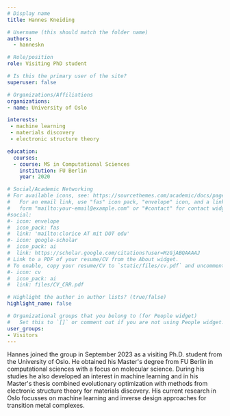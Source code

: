 ```yaml
---
# Display name
title: Hannes Kneiding

# Username (this should match the folder name)
authors:
  - hanneskn

# Role/position
role: Visiting PhD student

# Is this the primary user of the site?
superuser: false

# Organizations/Affiliations
organizations:
- name: University of Oslo

interests:
 - machine learning
 - materials discovery
 - electronic structure theory

education:
  courses:
  - course: MS in Computational Sciences
    institution: FU Berlin
    year: 2020

# Social/Academic Networking
# For available icons, see: https://sourcethemes.com/academic/docs/page-builder/#icons
#   For an email link, use "fas" icon pack, "envelope" icon, and a link in the
#   form "mailto:your-email@example.com" or "#contact" for contact widget.
#social:
#- icon: envelope
#  icon_pack: fas
#  link: 'mailto:clorice AT mit DOT edu'
#- icon: google-scholar
#  icon_pack: ai
#  link: https://scholar.google.com/citations?user=MzGjABQAAAAJ
# Link to a PDF of your resume/CV from the About widget.
# To enable, copy your resume/CV to `static/files/cv.pdf` and uncomment the lines below.
#- icon: cv
#  icon_pack: ai
#  link: files/CV_CRR.pdf

# Highlight the author in author lists? (true/false)
highlight_name: false

# Organizational groups that you belong to (for People widget)
#   Set this to `[]` or comment out if you are not using People widget.
user_groups:
- Visitors
---
```

Hannes joined the group in September 2023 as a visiting Ph.D. student from the University of Oslo. He obtained his Master's degree from FU Berlin in computational sciences with a focus on molecular science. During his studies he also developed an interest in machine learning and in his Master's thesis combined evolutionary optimization with methods from electronic structure theory for materials discovery. His current research in Oslo focusses on machine learning and inverse design approaches for transition metal complexes.